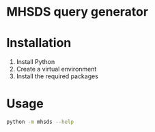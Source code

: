 # MHSDS query generator

# Installation

1. Install Python
2. Create a virtual environment
3. Install the required packages

# Usage

```bash
python -m mhsds --help
```
